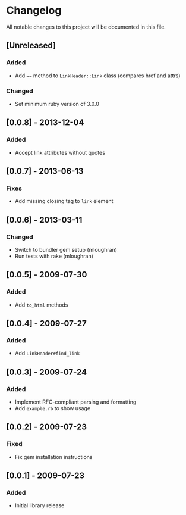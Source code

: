 # Changelog

All notable changes to this project will be documented in this file.

## [Unreleased]

### Added

- Add `==` method to `LinkHeader::Link` class (compares href and attrs)

### Changed

- Set minimum ruby version of 3.0.0

## [0.0.8] - 2013-12-04

### Added

- Accept link attributes without quotes

## [0.0.7] - 2013-06-13

### Fixes

- Add missing closing tag to `link` element

## [0.0.6] - 2013-03-11

### Changed

- Switch to bundler gem setup (mloughran)
- Run tests with rake (mloughran)

## [0.0.5] - 2009-07-30

### Added

- Add `to_html` methods

## [0.0.4] - 2009-07-27

### Added

- Add `LinkHeader#find_link`

## [0.0.3] - 2009-07-24

### Added

- Implement RFC-compliant parsing and formatting
- Add `example.rb` to show usage

## [0.0.2] - 2009-07-23

### Fixed

* Fix gem installation instructions

## [0.0.1] - 2009-07-23

### Added

* Initial library release
